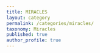 ```yaml
---
title: MIRACLES
layout: category
permalink: /categories/miracles/
taxonomy: Miracles
published: true
author_profile: true
---
```

